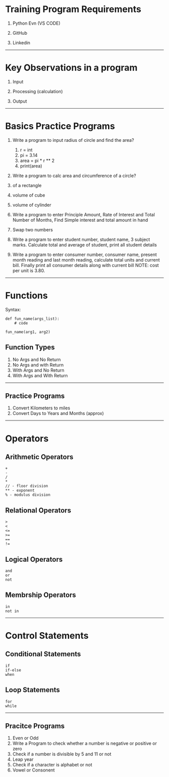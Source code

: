 # Training Program Requirements

1) Python Evn (VS CODE)

2) GitHub

3) Linkedin

---------------------------------------------------------
# Key Observations in a program

1) Input

2) Processing (calculation)

3) Output


---------------------------------------------------------
# Basics Practice Programs

1) Write a program to input radius of circle and find the area?

	1. r = int
	2. pi = 3.14
	3. area = pi * r ** 2
	4. print(area)

2) Write a program to calc area and circumference of a circle?

3) of a rectangle

4) volume of cube

5) volume of cylinder

6) Write a program to enter Principle Amount, Rate of Interest and Total Number of Months, Find Simple interest and total amount in hand

7) Swap two numbers

8) Write a program to enter student number, student name, 3 subject marks. Calculate total and average of student, print all student details

9) Write a program to enter consumer number, consumer name, present month reading and last month reading, calculate total units and current bill. Finally print all consumer details along with current bill
NOTE: cost per unit is 3.80.

---------------------------------------------------------
# Functions

Syntax:
```
def fun_name(args_list):
    # code

fun_name(arg1, arg2)
```

## Function Types
1) No Args and No Return
2) No Args and with Return
3) With Args and No Return
4) With Args and With Return

---------------------------------------------------------
## Practice Programs
1) Convert Kilometers to miles
2) Convert Days to Years and Months (approx)

---------------------------------------------------------
# Operators
## Arithmetic Operators
	+
	-
	/
	*
	// - floor division
	** - exponent
	% - modulus division

## Relational Operators
	>
	<
	<=
	>=
	==
	!=

## Logical Operators
	and 
	or 
	not

## Membrship Operators
	in
	not in

---------------------------------------------------------
# Control Statements
## Conditional Statements
	if 
	if-else
	when
## Loop Statements
	for
	while
---------------------------------------------------------
## Pracitce Programs
1) Even or Odd
2) Write a Program to check whether a number is negative or positive or zero
3) Check if a number is divisible by 5 and 11 or not
4) Leap year
5) Check if a character is alphabet or not
6) Vowel or Consonent